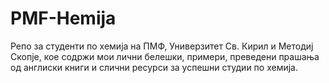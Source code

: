 # PMF-Hemija
Репо за студенти по хемија на ПМФ, Универзитет Св. Кирил и Методиј Скопје, кое содржи мои лични белешки, примери, преведени прашања од англиски книги и слични ресурси за успешни студии по хемија. 

